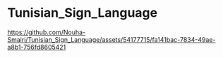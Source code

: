 # Tunisian_Sign_Language



https://github.com/Nouha-Smairi/Tunisian_Sign_Language/assets/54177715/fa141bac-7834-49ae-a8b1-756fd8605421

